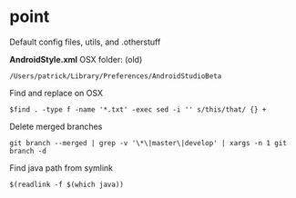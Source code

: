 point
=====

Default config files, utils, and .otherstuff


**AndroidStyle.xml** OSX folder: (old)  

    /Users/patrick/Library/Preferences/AndroidStudioBeta


Find and replace on OSX 

    $find . -type f -name '*.txt' -exec sed -i '' s/this/that/ {} +

Delete merged branches

    git branch --merged | grep -v '\*\|master\|develop' | xargs -n 1 git branch -d

Find java path from symlink

    $(readlink -f $(which java))
